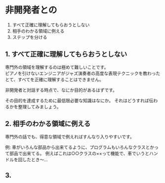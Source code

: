# 非開発者との

1. すべて正確に理解してもらおうとしない
2. 相手のわかる領域に例える
3. ステップを分ける

## 1. すべて正確に理解してもらおうとしない

専門外の領域を理解するのは極めて難しいことです。  
ピアノを引けないエンジニアがジャズ演奏者の高度な表現テクニックを教わったとて、すべてを正確に理解することはできません。

非開発者と対話する時点で、なにか目的があるはずです。  

その目的を達成するために最低限必要な知識はなにか。
それはどうすれば伝わるかを整理してみましょう。

## 2. 相手のわかる領域に例える

専門外の話でも、得意な領域で例えればすんなり入りやすいです。

例: 車がいろんな部品から出来てるように、プログラムもいろんなクラスとかって部品で出来てる。
    例えばこれは○○クラスの××って機能で、車でいうとハンドルを回したとき〜…

## 3. 